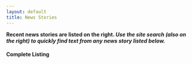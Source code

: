 ```yaml
---
layout: default
title: News Stories
---
```

**Recent news stories are listed on the right. *Use the site search
(also on the right) to quickly find text from any news story listed
below.***

#### Complete Listing
